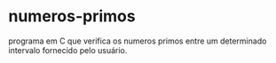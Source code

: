 # numeros-primos
programa em C que verifica os numeros primos entre um determinado intervalo fornecido pelo usuário.
